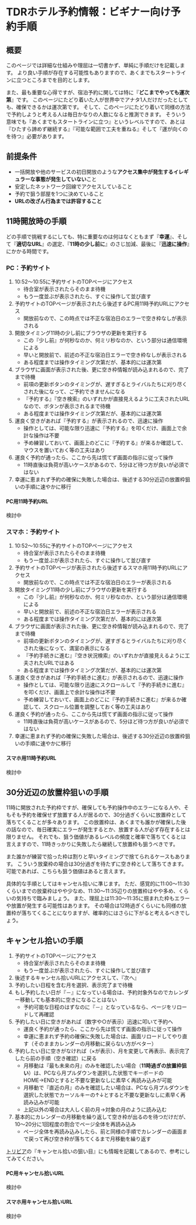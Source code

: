 # TDRホテル予約情報：ビギナー向け予約手順

## 概要

このページでは詳細な仕組みや理屈は一切書かず、単純に手順だけを記載します。
より良い手順が存在する可能性もありますので、あくまでもスタートラインに立つところまでを目的とします。

また、最も重要な心得ですが、宿泊予約に関しては特に『**どこまでやっても運次第**』です。
このページにたどり着いた人が世界中でアナタ1人だけだったとしても、確保できるかは運次第です。
そして、このページにたどり着いて同様の方法で予約しようと考える人は毎日かなりの人数になると推測できます。
そういう意味でも『あくまでもスタートラインに立つ』というレベルですので、あとは『ひたすら諦めず継続する』『可能な範囲で工夫を重ねる』そして『運が向くのを待つ』必要があります。


## 前提条件

* 一括開放や他のサービスの初日開放のような**アクセス集中が発生するイレギュラーな事態が発生していない**こと
* 安定したネットワーク回線でアクセスしていること
* 予約で狙う部屋を1つに決めていること
* **URLの改ざん行為までは許容すること**


## 11時開放時の手順

どの手順で挑戦するにしても、特に重要なのは何はなくともまず『**幸運**』、そして『**適切なURL**』の選定、『**11時の少し前に**』のさじ加減、最後に『**迅速に操作**』にかかる時間です。


### PC：予約サイト

1. 10:52～10:55に予約サイトのTOPページにアクセス
    * 待合室が表示されたらそのまま待機
    * もう一度並ぶが表示されたら、すぐに操作して並び直す
1. 予約サイトのTOPページが表示されたら後述するPC用11時予約URLにアクセス
    * 開放前なので、この時点では不正な宿泊日のエラーで空き枠なしが表示される
1. 開放タイミング11時の少し前にブラウザの更新を実行する
    * この『少し前』が何秒なのか、何ミリ秒なのか、という部分は通信環境による
    * 早いと開放前で、前述の不正な宿泊日エラーで空き枠なしが表示される
    * ある程度までは操作タイミング次第だが、基本的には運次第
1. ブラウザに画面が表示された後、更に空き枠情報が読み込まれるので、完了まで待機
    * 前項の更新ボタンのタイミングが、遅すぎるとライバルたちに刈り尽くされた後になって、ご予約できませんになる
    * 『予約する』『空き検索』のいずれかが直接見えるように工夫されたURLなので、ボタンが表示されるまで待機
    * ある程度までは操作タイミング次第だが、基本的には運次第
1. 運良く空きがあれば『予約する』が表示されるので、迅速に操作
    * 操作としては、可能な限り迅速に『予約する』を叩くだけ、画面上で余計な操作は不要
    * 予め練習しておいて、画面上のどこに『予約する』が来るか確認して、マウスを置いておく等の工夫はあり
1. 運良く予約が通ったら、ここから先は慌てず画面の指示に従って操作
    * 11時直後は負荷が高いケースがあるので、5分ほど待つ方が良いが必須ではない
1. 幸運に恵まれず予約の確保に失敗した場合は、後述する30分近辺の放置枠狙いの手順に速やかに移行



#### PC用11時予約URL

検討中


### スマホ：予約サイト

1. 10:52～10:55に予約サイトのTOPページにアクセス
    * 待合室が表示されたらそのまま待機
    * もう一度並ぶが表示されたら、すぐに操作して並び直す
1. 予約サイトのTOPページが表示されたら後述するスマホ用11時予約URLにアクセス
    * 開放前なので、この時点では不正な宿泊日のエラーが表示される
1. 開放タイミング11時の少し前にブラウザの更新を実行する
    * この『少し前』が何秒なのか、何ミリ秒なのか、という部分は通信環境による
    * 早いと開放前で、前述の不正な宿泊日エラーが表示される
    * ある程度までは操作タイミング次第だが、基本的には運次第
1. ブラウザに画面が表示された後、更に空き枠情報が読み込まれるので、完了まで待機
    * 前項の更新ボタンのタイミングが、遅すぎるとライバルたちに刈り尽くされた後になって、満室の表示になる
    * 『予約手続きに進む』『空き状況検索』のいずれかが直接見えるように工夫されたURLではある
    * ある程度までは操作タイミング次第だが、基本的には運次第
1. 運良く空きがあれば『予約手続きに進む』が表示されるので、迅速に操作
    * 操作としては、可能な限り迅速にスクロールして『予約手続きに進む』を叩くだけ、画面上で余計な操作は不要
    * 予め練習しておいて、画面上のどこに『予約手続きに進む』が来るか確認して、スクロール位置を調整しておく等の工夫はあり
1. 運良く予約が通ったら、ここから先は慌てず画面の指示に従って操作
    * 11時直後は負荷が高いケースがあるので、5分ほど待つ方が良いが必須ではない
1. 幸運に恵まれず予約の確保に失敗した場合は、後述する30分近辺の放置枠狙いの手順に速やかに移行


#### スマホ用11時予約URL

検討中



## 30分近辺の放置枠狙いの手順

11時に開放された予約枠ですが、確保しても予約操作中のエラーになる人や、そもそも予約を確保せず放置する人が居るので、30分過ぎくらいに放置枠として落ちてくることが多々あります。
この放置枠は、あくまでも誰かが確保した後の話なので、毎日確実にエラーが発生するとか、放置する人が必ず存在するとは限りません。
それでも、狙う価値があるレベルの頻度と確率で落ちてくるとは言えますので、11時きっかりに失敗したら継続して放置枠も狙うべきです。

また誰かが練習で拾った枠は割りと早いタイミングで捨てられるケースもあります。
こういう放棄枠の場合は30分過ぎを待たずに空き枠として落ちてきます。
可能であれば、こちらも狙う価値はあると言えます。

具体的な手順としてはキャンセル拾いに準じます。
ただ、感覚的に11:00～11:30くらいまでの放棄枠はやや少なめ、11:30～11:35辺りの放置枠はやや多め、くらいの気持ちで臨みましょう。
また、理屈上は11:30～11:35に掴まれた枠もエラーや放置が発生する可能性はあります。
その場合は12時過ぎくらいにも同様の放置枠が落ちてくることになりますが、確率的にはさらに下がると考えるべきでしょう。


## キャンセル拾いの手順

1. 予約サイトのTOPページにアクセス
    * 待合室が表示されたらそのまま待機
    * もう一度並ぶが表示されたら、すぐに操作して並び直す
1. 後述するキャンセル拾いURLにアクセスして、『次へ』
1. 予約したい日程を含む月を選択、表示完了まで待機
1. もし予約したい日が『－』になっている場合は、予約対象外なのでカレンダー移動しても基本的に空きになることはない
    * 予約可能な日程のはずなのに『－』となっているなら、ページをリロードして再確認
1. 予約したい日に空きがあれば（数字や○が表示）迅速に叩いて予約へ
    * 運良く予約が通ったら、ここから先は慌てず画面の指示に従って操作
    * 幸運に恵まれず予約の確保に失敗した場合は、画面リロードしてやり直す（そのままカレンダーの月移動に戻らない方がベター）
1. 予約したい日に空きがなければ（×が表示）、月を変更して再表示、表示完了したら前の手順（空き確認）に戻る
    * 月移動は『最も未来の月』のみを確認したい場合（**11時過ぎの放置枠狙い**）は、PCなら月プルダウンを選択した状態でキーボードのHOME→ENDとすると不要な更新なしに素早く再読み込みが可能
    * 月移動で『直近の月』のみを確認したい場合は、PCなら月プルダウンを選択した状態でカーソルキーの↑↓とすると不要な更新なしに素早く再読み込みが可能
    * 上記以外の場合は大人しく前の月→対象の月のように読み込む
1. 基本的にカレンダーの月移動を繰り返して空き枠が出るのを待つだけだが、10～20分に1回程度の割合でページ全体を再読み込み
    * ページ全体を再読み込みしたら、前と同様の手順でカレンダーの画面まで戻って再び空き枠が落ちてくるまで月移動を繰り返す


[トリビア](../common/trivia.md#キャンセル拾いの狙い目)の『キャンセル拾いの狙い目』にも情報を記載してあるので、参考にしてみてください。

#### PC用キャンセル拾いURL

検討中

#### スマホ用キャンセル拾いURL

検討中
